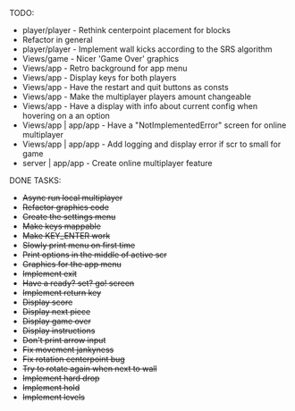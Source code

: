 TODO:
* player/player - Rethink centerpoint placement for blocks
* Refactor in general
* player/player - Implement wall kicks according to the SRS algorithm
* Views/game - Nicer 'Game Over' graphics
* Views/app - Retro background for app menu
* Views/app - Display keys for both players
* Views/app - Have the restart and quit buttons as consts
* Views/app - Make the multiplayer players amount changeable
* Views/app - Have a display with info about current config when hovering on a an option
* Views/app | app/app - Have a "NotImplementedError" screen for online multiplayer
* Views/app | app/app - Add logging and display error if scr to small for game
* server | app/app - Create online multiplayer feature


DONE TASKS:
* ~~Async run local multiplayer~~
* ~~Refactor graphics code~~
* ~~Create the settings menu~~
* ~~Make keys mappable~~
* ~~Make KEY_ENTER work~~
* ~~Slowly print menu on first time~~
* ~~Print options in the middle of active scr~~
* ~~Graphics for the app menu~~
* ~~Implement exit~~
* ~~Have a ready? set? go! screen~~
* ~~Implement return key~~
* ~~Display score~~
* ~~Display next piece~~
* ~~Display game over~~
* ~~Display instructions~~
* ~~Don't print arrow input~~
* ~~Fix movement jankyness~~
* ~~Fix rotation centerpoint bug~~
* ~~Try to rotate again when next to wall~~
* ~~Implement hard drop~~
* ~~Implement hold~~
* ~~Implement levels~~
